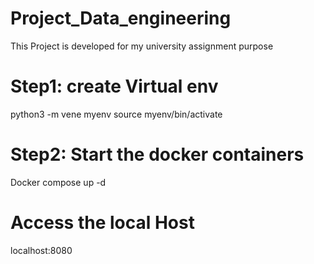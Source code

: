 # Project_Data_engineering
This Project is developed for my university assignment purpose

# Step1: create Virtual env
python3 -m vene myenv
source myenv/bin/activate

# Step2: Start the docker containers
Docker compose up -d

# Access the local Host
localhost:8080

